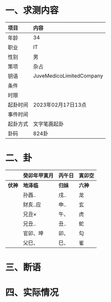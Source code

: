 # 一、求测内容
|项目|内容|
|:-|:-|
|年龄|34|
|职业|IT|
|性别|男|
|策项|杂占|
|钥语|JuveMedicoLimitedCompany|
|条件||
|时限||
|起卦时间|2023年02月17日13点|
|事件时间||
|起卦方式|文字笔画起卦|
|卦码|824卦|

# 二、卦
||癸卯年甲寅月|丙午日|寅卯空|
|:-|:-|:-|:-|
|**伏神**|**地泽临**|**归妹**|**六神**|
||孙酉..|戌..|龙|
||财亥..应|申..|玄|
||兄丑×|午、|虎|
||兄丑..|丑..|蛇|
||官卯、坤|卯、|勾|
||父巳、|巳、|雀|


# 三、断语

# 四、实际情况